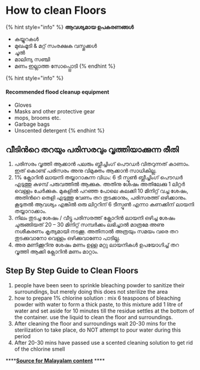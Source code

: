 # How to clean Floors



{% hint style="info" %}
**ആവശ്യമായ ഉപകരണങ്ങൾ**

* കയ്യുറകൾ
* മുഖംമൂടി & മറ്റ് സംരക്ഷക വസ്തുക്കൾ
* ചൂൽ
* മാലിന്യ സഞ്ചി
* മണം ഇല്ലാത്ത സോപ്പ്പൊടി
{% endhint %}

{% hint style="info" %}
#### Recommended flood cleanup equipment

* Gloves
* Masks and other protective gear
* mops, brooms etc.
* Garbage bags
* Unscented detergent
{% endhint %}

## **വീടിന്‍റെ തറയും പരിസരവും വൃത്തിയാക്കുന്ന രീതി**

1. പരിസരം വൃത്തി ആക്കാന്‍ പലരും ബ്ലീച്ചിംഗ് പൌഡര്‍ വിതറുന്നത് കാണാം. ഇത് കൊണ്ട് പരിസരം അനു വിമുക്തം ആക്കാന്‍ സാധികില്ല. 
2. 1% ക്ലോറിന്‍ ലായനി തയ്യാറാകുന്ന വിധം:  6 ടീ സ്പൂണ്‍ ബ്ലീച്ചിംഗ് പൌഡര്‍ എടുത്തു കുഴമ്പ് പരുവത്തില്‍ ആക്കുക. അതിനു ശേഷം അതിലേക്കു 1 ലിറ്റര്‍ വെള്ളം ചേര്‍ക്കുക. മുകളില്‍ പറഞ്ഞ പോലെ കലക്കി 10 മിനിറ്റ് വച്ച ശേഷം, അതിന്‍റെ തെളി എടുത്തു വേണം തറ തുടക്കാനും, പരിസരത്ത് ഒഴിക്കാനും. കൂടുതല്‍ ആവശ്യം എങ്കില്‍ ഒരു ലിറ്ററിന് 6 ടീസ്പൂണ്‍ എന്നാ കണക്കിന് ലായനി തയ്യാറാക്കാം. 
3. നിലം തുടച്ച ശേഷം / വീട്ടു പരിസരത്ത് ക്ലോറിന്‍ ലായനി ഒഴിച്ച ശേഷം ചുരുങ്ങിയത് 20 – 30 മിനിറ്റ് സമ്പര്‍ക്കം ലഭിച്ചാല്‍ മാത്രമേ അണു നശീകരണം കൃത്യമായി നടക്കൂ. അതിനാല്‍ അത്രയും സമയം വരെ തറ തുടക്കുവാനോ വെള്ളം ഒഴിക്കുവാണോ പാടില്ല.
4. അര മണിക്കൂറിനു ശേഷം മണം ഉള്ള മറ്റു ലായനികള്‍ ഉപയോഗിച്ച് തറ വൃത്തി ആക്കി ക്ലോറിന്‍ മണം മാറ്റാം. 

## Step By Step Guide to Clean Floors

1.  people have been seen to sprinkle bleaching powder to sanitize their surroundings, but merely doing this does not sterilize the area
2.  how to prepare 1% chlorine solution : mix 6 teaspoons of bleaching powder with water to form a thick paste, to this mixture add 1 litre of water and set aside for 10 minutes till the residue settles at the bottom of the container. use the liquid to clean the floor and surroundings.
3. After cleaning the floor and surroundings wait 20-30 mins for the sterilization to take place, do NOT attempt to pour water during this period
4. After 20-30 mins have passed use a scented cleaning solution to get rid of the chlorine smell



\*\*\*\*[**Source for Malayalam content**](https://www.mediaonetv.in/kerala/2018/08/19/health-tips-while-cleaning-houses) ****

